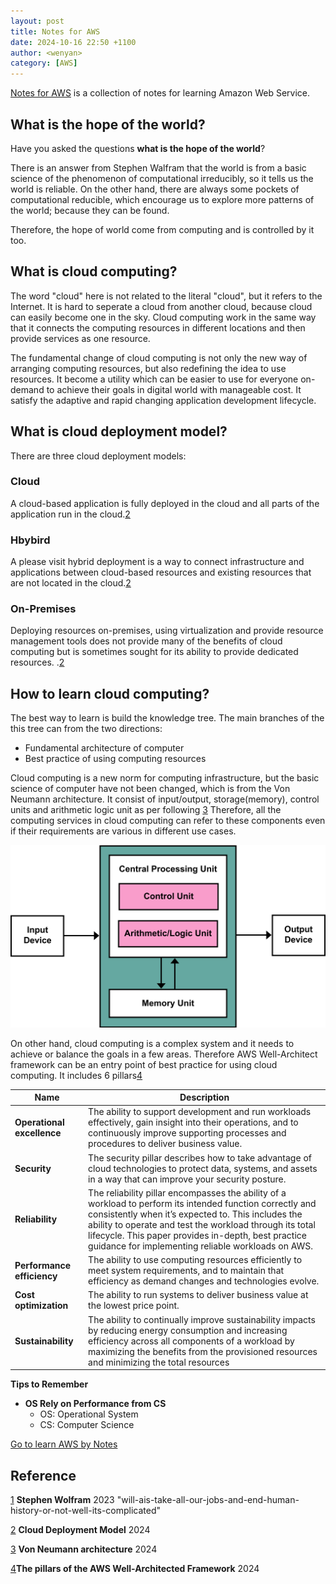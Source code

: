 ```yaml
---
layout: post
title: Notes for AWS
date: 2024-10-16 22:50 +1100
author: <wenyan>
category: [AWS]
---
```


[Notes for AWS](https://opengrs.com/noteaws) is a collection of notes for learning Amazon Web Service.

## What is the hope of the world? 

Have you asked the questions **what is the hope of the world**?

There is an answer from Stephen Walfram that the world is from a basic science of the phenomenon of computational irreducibly, so it tells us the world is reliable. On the other hand, there are always some pockets of computational reducible, which encourage us to explore more patterns of the world; because they can be found.

Therefore, the hope of world come from computing and  is controlled by it too. 

## What is cloud computing? 


The word "cloud" here is not related to the literal "cloud", but it refers to the Internet. It is hard to seperate a cloud from another cloud, because cloud can easily become one in the sky. Cloud computing work in the same way that it connects the computing resources in different locations and then provide services as one resource.

The fundamental change of cloud computing is not only the new way of arranging computing resources, but also redefining the idea to use resources. It become a utility which can be easier to use for everyone on-demand to achieve their goals in digital world with manageable cost. It satisfy the adaptive and rapid changing application development lifecycle.

## What is cloud deployment model?


There are three cloud deployment models: 

### Cloud
A cloud-based application is fully deployed in the cloud and all parts of the application run in the cloud.[2](https://aws.amazon.com/types-of-cloud-computing/)

### Hbybird

A please visit hybrid deployment is a way to connect infrastructure and applications between cloud-based resources and existing resources that are not located in the cloud.[2](https://aws.amazon.com/types-of-cloud-computing/)

### On-Premises

Deploying resources on-premises, using virtualization and provide resource management tools does not provide many of the benefits of cloud computing but is sometimes sought for its ability to provide dedicated resources. .[2](https://aws.amazon.com/types-of-cloud-computing/)

## How to learn cloud computing?


The best way to learn is build the knowledge tree. The main branches of the this tree can from the two directions: 
* Fundamental architecture of computer 
* Best practice of using computing resources 

Cloud computing is a new norm for computing infrastructure, but the basic science of computer have not been changed, which is from the Von Neumann architecture. It consist of input/output, storage(memory), control units and arithmetic logic unit as per following [3](https://en.wikipedia.org/wiki/Von_Neumann_architecture#/media/File:Von_Neumann_Architecture.svg) Therefore, all the computing services in cloud computing can refer to these components even if their requirements are various in different use cases.

![Image](../assets/img/png/Von%20Neumann%20architecture.png)

On other hand, cloud computing is a complex system and it needs to achieve or balance the goals in a few areas. Therefore AWS Well-Architect framework can be an entry point of best practice for using cloud computing. It includes 6 pillars[4](https://docs.aws.amazon.com/wellarchitected/latest/framework/definitions.html)

| **Name**                   | **Description**                                                                                                                                                                                                                                                                                                                          |
| -------------------------- | ---------------------------------------------------------------------------------------------------------------------------------------------------------------------------------------------------------------------------------------------------------------------------------------------------------------------------------------- |
| **Operational excellence** | The ability to support development and run workloads effectively, gain insight into their operations, and to continuously improve supporting processes and procedures to deliver business value.                                                                                                                                         |
| **Security**               | The security pillar describes how to take advantage of cloud technologies to protect data, systems, and assets in a way that can improve your security posture.                                                                                                                                                                          |
| **Reliability**            | The reliability pillar encompasses the ability of a workload to perform its intended function correctly and consistently when it’s expected to. This includes the ability to operate and test the workload through its total lifecycle. This paper provides in-depth, best practice guidance for implementing reliable workloads on AWS. |
| **Performance efficiency** | The ability to use computing resources efficiently to meet system requirements, and to maintain that efficiency as demand changes and technologies evolve.                                                                                                                                                                               |
| **Cost optimization**      | The ability to run systems to deliver business value at the lowest price point.                                                                                                                                                                                                                                                          |
| **Sustainability**         | The ability to continually improve sustainability impacts by reducing energy consumption and increasing efficiency across all components of a workload by maximizing the benefits from the provisioned resources and minimizing the total resources                                                                                      |

**Tips to Remember**
* **OS Rely on Performance from CS**
	* OS:  Operational System
	* CS: Computer Science 

[Go to learn AWS by Notes](https://wenyanzhu.github.io/noteaws)

## Reference

[1](https://writings.stephenwolfram.com/2023/03/will-ais-take-all-our-jobs-and-end-human-history-or-not-well-its-complicated/) 
**Stephen Wolfram** 2023 "will-ais-take-all-our-jobs-and-end-human-history-or-not-well-its-complicated" 

[2]( https://aws.amazon.com/types-of-cloud-computing/) **Cloud Deployment Model** 2024

[3](https://en.wikipedia.org/wiki/Von_Neumann_architecture#/media/File:Von_Neumann_Architecture.svg) **Von Neumann architecture** 2024 

[4](https://docs.aws.amazon.com/wellarchitected/latest/framework/definitions.html)**The pillars of the AWS Well-Architected Framework** 2024

